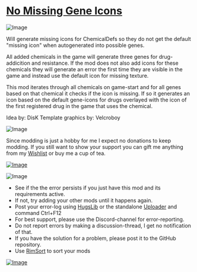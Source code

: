 # [No Missing Gene Icons](https://steamcommunity.com/sharedfiles/filedetails/?id=2890795292)

![Image](https://i.imgur.com/iCj5o7O.png)

Will generate missing icons for ChemicalDefs so they do not get the default "missing icon" when autogenerated into possible genes.

All added chemicals in the game will generate three genes for drug-addicition and resistance. If the mod does not also add icons for these chemicals they will generate an error the first time they are visible in the game and instead use the default icon for missing texture.

This mod iterates through all chemicals on game-start and for all genes based on that chemical it checks if the icon is missing. If so it generates an icon based on the default gene-icons for drugs overlayed with the icon of the first registered drug in the game that uses the chemical.

Idea by: DisK
Template graphics by: Velcroboy 
	

![Image](https://i.imgur.com/Ds0rBAD.png)

Since modding is just a hobby for me I expect no donations to keep modding. If you still want to show your support you can gift me anything from my [Wishlist](https://store.steampowered.com/wishlist/id/Mlie) or buy me a cup of tea.

[![Image](https://i.imgur.com/VWG0yff.png)](https://ko-fi.com/G2G55DDYD)

![Image](https://i.imgur.com/5xwDG6H.png)



-  See if the the error persists if you just have this mod and its requirements active.
-  If not, try adding your other mods until it happens again.
-  Post your error-log using [HugsLib](https://steamcommunity.com/workshop/filedetails/?id=818773962) or the standalone [Uploader](https://steamcommunity.com/sharedfiles/filedetails/?id=2873415404) and command Ctrl+F12
-  For best support, please use the Discord-channel for error-reporting.
-  Do not report errors by making a discussion-thread, I get no notification of that.
-  If you have the solution for a problem, please post it to the GitHub repository.
-  Use [RimSort](https://github.com/RimSort/RimSort/releases/latest) to sort your mods



[![Image](https://img.shields.io/github/v/release/emipa606/NoMissingGeneIcons?label=latest%20version&style=plastic&labelColor=0070cd&color=white)](https://steamcommunity.com/sharedfiles/filedetails/changelog/2890795292)

